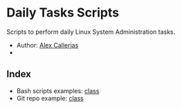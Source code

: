 # Daily Tasks Scripts

Scripts to perform daily Linux System Administration tasks.

- Author: [Alex Callerjas](https://github.com/alex-sysadmin)
- 
## Index

- Bash scripts examples: [class](https://github.com/alex-sysadmin/daily-tasks-scripts/tree/main/class)
- Git repo example: [class](https://github.com/alex-sysadmin/daily-tasks-scripts/tree/main/git-basics)
